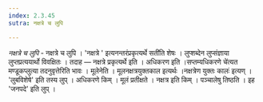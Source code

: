 ```yaml
---
index: 2.3.45
sutra: नक्षत्रे च लुपि

---
```

_नक्षत्रे च लुपि_ - नक्षत्रे च लुपि । 'नक्षत्रे ' इत्यनन्तरंप्रकृत्यर्थे सती॑ति शेषः । लुप्शब्देन लुप्संज्ञाया लुप्तप्रत्ययार्थो विवक्षितः । तदाह — नक्षत्रे प्रकृत्यर्थे इति । अधिकरण इति ।सप्तम्यधिकरणे चे॑त्यत मण्डूकप्लुत्या तदनुवृत्तेरिति भावः । मूलेनेति । मूलनक्षत्रयुक्तकाल इत्यर्थः ।नक्षत्रेण युक्तः कालः॑ इत्यण् । 'लुबविशेषे' इति तस्य लुप् । अधिकरणे किम्  । मूलं प्रतीक्षते । नक्षत्र इति किम्  । पञ्चालेषु तिष्ठति । इह 'जनपदे' इति लुप् । 